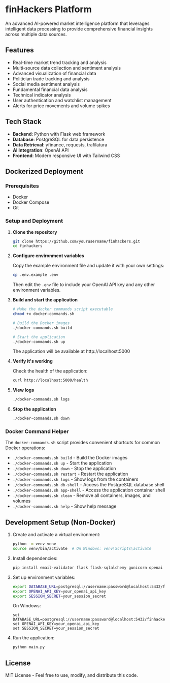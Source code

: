 # finHackers Platform

An advanced AI-powered market intelligence platform that leverages intelligent data processing to provide comprehensive financial insights across multiple data sources.

## Features

- Real-time market trend tracking and analysis
- Multi-source data collection and sentiment analysis
- Advanced visualization of financial data
- Politician trade tracking and analysis
- Social media sentiment analysis
- Fundamental financial data analysis
- Technical indicator analysis
- User authentication and watchlist management
- Alerts for price movements and volume spikes

## Tech Stack

- **Backend**: Python with Flask web framework
- **Database**: PostgreSQL for data persistence
- **Data Retrieval**: yfinance, requests, trafilatura
- **AI Integration**: OpenAI API
- **Frontend**: Modern responsive UI with Tailwind CSS

## Dockerized Deployment

### Prerequisites

- Docker
- Docker Compose
- Git

### Setup and Deployment

1. **Clone the repository**

   ```bash
   git clone https://github.com/yourusername/finhackers.git
   cd finhackers
   ```

2. **Configure environment variables**

   Copy the example environment file and update it with your own settings:

   ```bash
   cp .env.example .env
   ```

   Then edit the `.env` file to include your OpenAI API key and any other environment variables.

3. **Build and start the application**

   ```bash
   # Make the docker commands script executable
   chmod +x docker-commands.sh
   
   # Build the Docker images
   ./docker-commands.sh build
   
   # Start the application
   ./docker-commands.sh up
   ```

   The application will be available at http://localhost:5000

4. **Verify it's working**

   Check the health of the application:

   ```bash
   curl http://localhost:5000/health
   ```

5. **View logs**

   ```bash
   ./docker-commands.sh logs
   ```

6. **Stop the application**

   ```bash
   ./docker-commands.sh down
   ```

### Docker Command Helper

The `docker-commands.sh` script provides convenient shortcuts for common Docker operations:

- `./docker-commands.sh build` - Build the Docker images
- `./docker-commands.sh up` - Start the application
- `./docker-commands.sh down` - Stop the application
- `./docker-commands.sh restart` - Restart the application
- `./docker-commands.sh logs` - Show logs from the containers
- `./docker-commands.sh db-shell` - Access the PostgreSQL database shell
- `./docker-commands.sh app-shell` - Access the application container shell
- `./docker-commands.sh clean` - Remove all containers, images, and volumes
- `./docker-commands.sh help` - Show help message

## Development Setup (Non-Docker)

1. Create and activate a virtual environment:

   ```bash
   python -m venv venv
   source venv/bin/activate  # On Windows: venv\Scripts\activate
   ```

2. Install dependencies:

   ```bash
   pip install email-validator flask flask-sqlalchemy gunicorn openai psycopg2-binary requests trafilatura yfinance
   ```

3. Set up environment variables:

   ```bash
   export DATABASE_URL=postgresql://username:password@localhost:5432/finhackers
   export OPENAI_API_KEY=your_openai_api_key
   export SESSION_SECRET=your_session_secret
   ```

   On Windows:
   ```
   set DATABASE_URL=postgresql://username:password@localhost:5432/finhackers
   set OPENAI_API_KEY=your_openai_api_key
   set SESSION_SECRET=your_session_secret
   ```

4. Run the application:

   ```bash
   python main.py
   ```

## License

MIT License - Feel free to use, modify, and distribute this code.